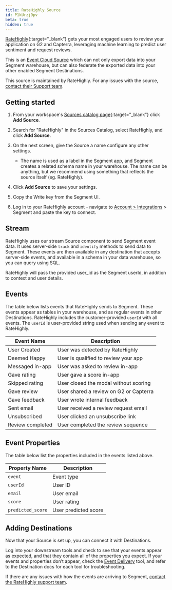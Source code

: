 ```yaml
---
title: RateHighly Source
id: P1kUrzj9pv
beta: true
hidden: true
---
```


[RateHighly](https://ratehighly.com/?utm_source=segmentio&utm_medium=docs&utm_campaign=partners){:target="_blank”} gets your most engaged users to review your application on G2 and Capterra, leveraging machine learning to predict user sentiment and request reviews.

This is an [Event Cloud Source](/docs/sources/#event-cloud-sources) which can not only export data into your Segment warehouse, but can also federate the exported data into your other enabled Segment Destinations.

This source is maintained by RateHighly. For any issues with the source, [contact their Support team](mailto:support@ratehighly.com).

## Getting started

1. From your workspace's [Sources catalog page](https://app.segment.com/goto-my-workspace/sources/catalog){:target="_blank”} click **Add Source**.
2. Search for "RateHighly" in the Sources Catalog, select RateHighly, and click **Add Source**.
3. On the next screen, give the Source a name configure any other settings.

   - The name is used as a label in the Segment app, and Segment creates a related schema name in your warehouse. The name can be anything, but we recommend using something that reflects the source itself (eg. RateHighly).

4. Click **Add Source** to save your settings.
5. Copy the Write key from the Segment UI.
6. Log in to your RateHighly account - navigate to [Account > Integrations](https://ratehighly.com/dashboard/account/integrations) > Segment and paste the key to connect.

## Stream

RateHighly uses our stream Source component to send Segment event data. It uses server-side `track` and `identify`  methods to send data to Segment. These events are then available in any destination that accepts server-side events, and available in a schema in your data warehouse, so you can query using SQL.

RateHighly will pass the provided user_id as the Segment userId, in addition to context and user details. 

## Events

The table below lists events that RateHighly sends to Segment. These events appear as tables in your warehouse, and as regular events in other Destinations. RateHighly includes the customer-provided `userId` with all events. The `userId` is user-provided string used when sending any event to RateHighly.

| Event Name         | Description                            |
| ------------------ | -------------------------------------- |
| User Created       | User was detected by RateHighly        |
| Deemed Happy       | User is qualified to review your app   | 
| Messaged in-app    | User was asked to review in-app        |
| Gave rating        | User gave a score in-app               | 
| Skipped rating     | User closed the modal without scoring  | 
| Gave review        | User shared a review on G2 or Capterra |
| Gave feedback      | User wrote internal feedback           |
| Sent email         | User received a review request email   | 
| Unsubscribed       | User clicked an unsubscribe link       | 
| Review completed   | User completed the review sequence     | 

## Event Properties

The table below list the properties included in the events listed above.

| Property Name     | Description               |
| ----------------- | ------------------------- |
| `event`           | Event type                |
| `userId`          | User ID                   |
| `email`           | User email                |
| `score`           | User rating               |
| `predicted_score` | User predicted score      |

## Adding Destinations

Now that your Source is set up, you can connect it with Destinations.

Log into your downstream tools and check to see that your events appear as expected, and that they contain all of the properties you expect. If your events and properties don’t appear, check the [Event Delivery](/docs/connections/event-delivery/) tool, and refer to the Destination docs for each tool for troubleshooting.

If there are any issues with how the events are arriving to Segment, [contact the RateHighly support team](mailto:support@ratehighly.com).